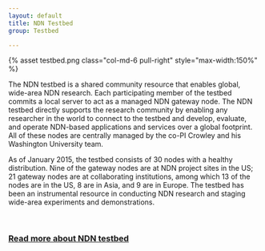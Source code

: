 ```yaml
---
layout: default
title: NDN Testbed
group: Testbed

---
```


{% asset testbed.png class="col-md-6 pull-right" style="max-width:150%" %}

The NDN testbed is a shared community resource that enables global, wide-area NDN research. Each participating member of the testbed commits a local server to act as a managed NDN gateway node. The NDN testbed directly supports the research community by enabling any researcher in the world to connect to the testbed and develop, evaluate, and operate NDN-based applications and services over a global footprint. All of these nodes are centrally managed by the co-PI Crowley and his Washington University team.

As of January 2015, the testbed consists of 30 nodes with a healthy distribution. Nine of the gateway nodes are at NDN project sites in the US; 21 gateway nodes are at collaborating institutions, among which 13 of the nodes are in the US, 8 are in Asia, and 9 are in Europe. The testbed has been an instrumental resource in conducting NDN research and staging wide-area experiments and demonstrations.


<br/>
<h3><a href="https://named-data.net/ndn-testbed/">Read more about NDN testbed</a></h3>
